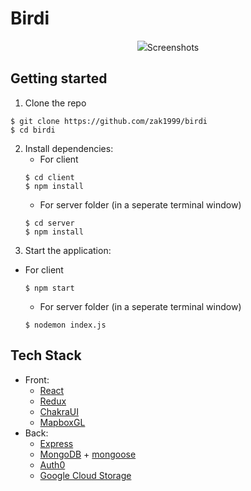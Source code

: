 # Birdi
<p align="center">
  <img src="../birdiLogoJPG.jpg />
</p>

Birdi is an app that provides birdwatchers with valuable information on interesting birds in their vicinity and fosters a vibrant community of bird enthusiasts by mapping nearby bird sightings submitted by users. 

### Screenshots



## Getting started
1. Clone the repo
```
$ git clone https://github.com/zak1999/birdi
$ cd birdi
```
2. Install dependencies:
    - For client
    ```
    $ cd client 
    $ npm install
    ```
    - For server folder (in a seperate terminal window)
    ```
    $ cd server 
    $ npm install
    ```
3. Start the application:
- For client
    ```
    $ npm start
    ```
    - For server folder (in a seperate terminal window)
    ```
    $ nodemon index.js
    ```

## Tech Stack
- Front:
    - [React](https://reactjs.org/)
    - [Redux](https://redux.js.org/)   
    - [ChakraUI](https://chakra-ui.com/)
    - [MapboxGL](https://www.mapbox.com/)
- Back:
    - [Express](https://expressjs.com/) 
    - [MongoDB](https://www.mongodb.com/) + [mongoose](https://mongoosejs.com/)
    - [Auth0](https://auth0.com/)
    - [Google Cloud Storage](https://cloud.google.com/storage)
